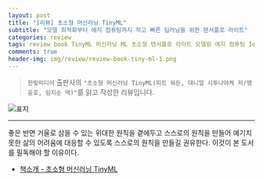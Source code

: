 ```yaml
---  
layout: post  
title: "[리뷰] 초소형 머신러닝 TinyML"  
subtitle: "모델 최적화부터 에지 컴퓨팅까지 작고 빠른 딥러닝을 위한 텐서플로 라이트"  
categories: review  
tags: review book TinyML 머신러닝 ML 초소형 텐서플로 라이트 모델링 에지 컴퓨팅 IoT 아두이노   
comments: true  
header-img: img/review/review-book-tiny-ml-1.png
---  
```

  
> `한빛미디어` 출판사의 `"초소형 머신러닝 TinyML(피트 워든, 대니얼 시투나야케 저/맹윤호, 임지순 역)"`를 읽고 작성한 리뷰입니다.  

![표지](https://theorydb.github.io/assets/img/review/review-book-tiny-ml-1.png)  

---

좋은 반면 거울로 삼을 수 있는 위대한 원칙을 곁에두고 스스로의 원칙을 만들어 예기치 못한 삶의 어려움에 대응할 수 있도록 스스로의 원칙을 만들길 권유한다. 이것이 본 도서를 필독해야 할 이유이다.

* [책소개 - 초소형 머신러닝 TinyML](http://www.yes24.com/Product/Goods/91879171)

